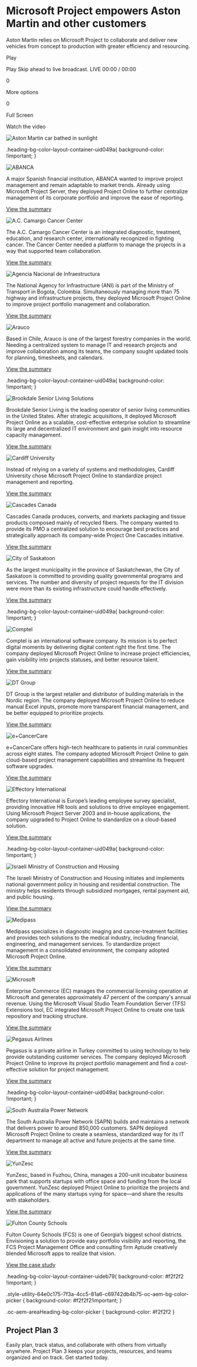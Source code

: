 # Microsoft Project empowers Aston Martin and other customers

  

Aston Martin relies on Microsoft Project to collaborate and deliver new vehicles from concept to production with greater efficiency and resourcing.

Play

Play Skip ahead to live broadcast. LIVE 00:00 / 00:00

0

More options

0

Full Screen

Watch the video

![Aston Martin car bathed in sunlight](https://cdn-dynmedia-1.microsoft.com/is/image/microsoftcorp/Hero_ProjectCustomer_2976x1550_RWroLb-1?resMode=sharp2&op_usm=1.5,0.65,15,0&wid=1920&qlt=100&fmt=png-alpha&fit=constrain)

.heading-bg-color-layout-container-uid049a{ background-color: !important; }

![ABANCA](https://cdn-dynmedia-1.microsoft.com/is/image/microsoftcorp/image_RWrjyL?resMode=sharp2&op_usm=1.5,0.65,15,0&wid=241&hei=90&qlt=100&fmt=png-alpha&fit=constrain) 

A major Spanish financial institution, ABANCA wanted to improve project management and remain adaptable to market trends. Already using Microsoft Project Server, they deployed Project Online to further centralize management of its corporate portfolio and improve the ease of reporting.

[View the summary](https://go.microsoft.com/fwlink/p/?LinkID=843380&clcid=0x409&culture=en-us&country=us)

![A.C. Camargo Cancer Center](https://cdn-dynmedia-1.microsoft.com/is/image/microsoftcorp/Image_CustomerStories_ACC-cancercenter_509x190_RWqRwg?resMode=sharp2&op_usm=1.5,0.65,15,0&wid=241&hei=90&qlt=100&fmt=png-alpha&fit=constrain) 

The A.C. Camargo Cancer Center is an integrated diagnostic, treatment, education, and research center, internationally recognized in fighting cancer. The Cancer Center needed a platform to manage the projects in a way that supported team collaboration.

[View the summary](https://go.microsoft.com/fwlink/p/?LinkID=857335&clcid=0x409&culture=en-us&country=us)

![Agencia Nacional de Infraestructura](https://cdn-dynmedia-1.microsoft.com/is/image/microsoftcorp/image_RWr1U1?resMode=sharp2&op_usm=1.5,0.65,15,0&wid=241&hei=90&qlt=100&fmt=png-alpha&fit=constrain) 

The National Agency for Infrastructure (ANI) is part of the Ministry of Transport in Bogota, Colombia. Simultaneously managing more than 75 highway and infrastructure projects, they deployed Microsoft Project Online to improve project portfolio management and collaboration.

[View the summary](https://go.microsoft.com/fwlink/p/?LinkID=843381&clcid=0x409&culture=en-us&country=us)

![Arauco](https://cdn-dynmedia-1.microsoft.com/is/image/microsoftcorp/image_RWqZ8J?resMode=sharp2&op_usm=1.5,0.65,15,0&wid=241&hei=90&qlt=100&fit=constrain) 

Based in Chile, Arauco is one of the largest forestry companies in the world. Needing a centralized system to manage IT and research projects and improve collaboration among its teams, the company sought updated tools for planning, timesheets, and calendars.

[View the summary](https://go.microsoft.com/fwlink/p/?LinkID=843382&clcid=0x409&culture=en-us&country=us)

.heading-bg-color-layout-container-uid049a{ background-color: !important; }

![Brookdale Senior Living Solutions](https://cdn-dynmedia-1.microsoft.com/is/image/microsoftcorp/image_RWqJDw?resMode=sharp2&op_usm=1.5,0.65,15,0&wid=241&hei=90&qlt=100&fmt=png-alpha&fit=constrain) 

Brookdale Senior Living is the leading operator of senior living communities in the United States. After strategic acquisitions, it deployed Microsoft Project Online as a scalable, cost-effective enterprise solution to streamline its large and decentralized IT environment and gain insight into resource capacity management.

[View the summary](https://go.microsoft.com/fwlink/p/?LinkID=843383&clcid=0x409&culture=en-us&country=us)

![Cardiff University](https://cdn-dynmedia-1.microsoft.com/is/image/microsoftcorp/Image_CustomerStories_Cardiff_509x190_RWrBMj?resMode=sharp2&op_usm=1.5,0.65,15,0&wid=241&hei=90&qlt=100&fmt=png-alpha&fit=constrain) 

Instead of relying on a variety of systems and methodologies, Cardiff University chose Microsoft Project Online to standardize project management and reporting.

[View the summary](https://go.microsoft.com/fwlink/p/?LinkID=871623&clcid=0x409&culture=en-us&country=us)

![Cascades Canada](https://cdn-dynmedia-1.microsoft.com/is/image/microsoftcorp/image_RWrwzL?resMode=sharp2&op_usm=1.5,0.65,15,0&wid=241&hei=90&qlt=100&fmt=png-alpha&fit=constrain) 

Cascades Canada produces, converts, and markets packaging and tissue products composed mainly of recycled fibers. The company wanted to provide its PMO a centralized solution to encourage best practices and strategically approach its company-wide Project One Cascades initiative.

[View the summary](https://go.microsoft.com/fwlink/p/?LinkID=843384&clcid=0x409&culture=en-us&country=us)

![City of Saskatoon](https://cdn-dynmedia-1.microsoft.com/is/image/microsoftcorp/image_RWrzaM?resMode=sharp2&op_usm=1.5,0.65,15,0&wid=241&hei=90&qlt=100&fit=constrain) 

As the largest municipality in the province of Saskatchewan, the City of Saskatoon is committed to providing quality governmental programs and services. The number and diversity of project requests for the IT division were more than its existing infrastructure could handle effectively.

[View the summary](https://go.microsoft.com/fwlink/p/?LinkID=857339&clcid=0x409&culture=en-us&country=us)

.heading-bg-color-layout-container-uid049a{ background-color: !important; }

![Comptel](https://cdn-dynmedia-1.microsoft.com/is/image/microsoftcorp/Image_CustomerStories_Comptel_RWrrni?resMode=sharp2&op_usm=1.5,0.65,15,0&wid=241&hei=90&qlt=100&fmt=png-alpha&fit=constrain) 

Comptel is an international software company. Its mission is to perfect digital moments by delivering digital content right the first time. The company deployed Microsoft Project Online to increase project efficiencies, gain visibility into projects statuses, and better resource talent.

[View the summary](https://go.microsoft.com/fwlink/p/?LinkID=843385&clcid=0x409&culture=en-us&country=us)

![DT Group](https://cdn-dynmedia-1.microsoft.com/is/image/microsoftcorp/image_RWru0u?resMode=sharp2&op_usm=1.5,0.65,15,0&wid=241&hei=90&qlt=100&fmt=png-alpha&fit=constrain) 

DT Group is the largest retailer and distributor of building materials in the Nordic region. The company deployed Microsoft Project Online to reduce manual Excel inputs, promote more transparent financial management, and be better equipped to prioritize projects.

[View the summary](https://go.microsoft.com/fwlink/p/?LinkID=843386&clcid=0x409&culture=en-us&country=us)

![e+CancerCare](https://cdn-dynmedia-1.microsoft.com/is/image/microsoftcorp/Image_CustomerStories_e-CancerCare_509x190_RWrBMF?resMode=sharp2&op_usm=1.5,0.65,15,0&wid=241&hei=90&qlt=100&fmt=png-alpha&fit=constrain) 

e+CancerCare offers high-tech healthcare to patients in rural communities across eight states. The company adopted Microsoft Project Online to gain cloud-based project management capabilities and streamline its frequent software upgrades.

[View the summary](https://go.microsoft.com/fwlink/p/?LinkID=2110606&clcid=0x409&culture=en-us&country=us)

![Effectory International](https://cdn-dynmedia-1.microsoft.com/is/image/microsoftcorp/Image_CustomerStories_Efectory_509x190_RWru0B?resMode=sharp2&op_usm=1.5,0.65,15,0&wid=241&hei=90&qlt=100&fit=constrain) 

Effectory International is Europe’s leading employee survey specialist, providing innovative HR tools and solutions to drive employee engagement. Using Microsoft Project Server 2003 and in-house applications, the company upgraded to Project Online to standardize on a cloud-based solution.

[View the summary](https://go.microsoft.com/fwlink/p/?LinkID=843387&clcid=0x409&culture=en-us&country=us)

.heading-bg-color-layout-container-uid049a{ background-color: !important; }

![Israeli Ministry of Construction and Housing](https://cdn-dynmedia-1.microsoft.com/is/image/microsoftcorp/Image_CustomerStories_MinistryofCAH_509x190_RWru0M?resMode=sharp2&op_usm=1.5,0.65,15,0&wid=241&hei=90&qlt=100&fmt=png-alpha&fit=constrain) 

The Israeli Ministry of Construction and Housing initiates and implements national government policy in housing and residential construction. The ministry helps residents through subsidized mortgages, rental payment aid, and public housing.

[View the summary](https://go.microsoft.com/fwlink/p/?LinkID=862784&clcid=0x409&culture=en-us&country=us)

![Medipass](https://cdn-dynmedia-1.microsoft.com/is/image/microsoftcorp/image_RWru1s?resMode=sharp2&op_usm=1.5,0.65,15,0&wid=241&hei=90&qlt=100&fmt=png-alpha&fit=constrain) 

Medipass specializes in diagnostic imaging and cancer-treatment facilities and provides tech solutions to the medical industry, including financial, engineering, and management services. To standardize project management in a consolidated environment, the company adopted Microsoft Project Online.

[View the summary](https://go.microsoft.com/fwlink/p/?LinkID=843389&clcid=0x409&culture=en-us&country=us)

![Microsoft](https://cdn-dynmedia-1.microsoft.com/is/image/microsoftcorp/Microsoft-logo_rgb_c-gray-14?resMode=sharp2&op_usm=1.5,0.65,15,0&wid=241&hei=90&qlt=100&fit=constrain) 

Enterprise Commerce (EC) manages the commercial licensing operation at Microsoft and generates approximately 47 percent of the company's annual revenue. Using the Microsoft Visual Studio Team Foundation Server (TFS) Extensions tool, EC integrated Microsoft Project Online to create one task repository and tracking structure.

[View the summary](https://go.microsoft.com/fwlink/p/?LinkID=843390&clcid=0x409&culture=en-us&country=us)

![Pegasus Airlines](https://cdn-dynmedia-1.microsoft.com/is/image/microsoftcorp/image_RWrpkg?resMode=sharp2&op_usm=1.5,0.65,15,0&wid=241&hei=90&qlt=100&fit=constrain) 

Pegasus is a private airline in Turkey committed to using technology to help provide outstanding customer services. The company deployed Microsoft Project Online to improve its project portfolio management and find a cost-effective solution for project management.

[View the summary](https://go.microsoft.com/fwlink/p/?LinkID=843392&clcid=0x409&culture=en-us&country=us)

.heading-bg-color-layout-container-uid049a{ background-color: !important; }

![South Australia Power Network](https://cdn-dynmedia-1.microsoft.com/is/image/microsoftcorp/image_RWrCrF?resMode=sharp2&op_usm=1.5,0.65,15,0&wid=241&hei=90&qlt=100&fmt=png-alpha&fit=constrain) 

The South Australia Power Network (SAPN) builds and maintains a network that delivers power to around 850,000 customers. SAPN deployed Microsoft Project Online to create a seamless, standardized way for its IT department to manage all active and future projects at the same time.

[View the summary](https://go.microsoft.com/fwlink/p/?LinkID=843395&clcid=0x409&culture=en-us&country=us)

![YunZesc](https://cdn-dynmedia-1.microsoft.com/is/image/microsoftcorp/image_RWrHwX?resMode=sharp2&op_usm=1.5,0.65,15,0&wid=241&hei=90&qlt=100&fmt=png-alpha&fit=constrain) 

YunZesc, based in Fuzhou, China, manages a 200-unit incubator business park that supports startups with office space and funding from the local government. YunZesc deployed Project Online to prioritize the projects and applications of the many startups vying for space—and share the results with stakeholders.

[View the summary](https://go.microsoft.com/fwlink/p/?LinkID=843396&clcid=0x409&culture=en-us&country=us)

![Fulton County Schools](https://cdn-dynmedia-1.microsoft.com/is/image/microsoftcorp/Fulton-logo_RE46M3W?resMode=sharp2&op_usm=1.5,0.65,15,0&wid=241&hei=90&qlt=100&fit=crop) 

Fulton County Schools (FCS) is one of Georgia’s biggest school districts. Envisioning a solution to provide easy portfolio visibility and reporting, the FCS Project Management Office and consulting firm Aptude creatively blended Microsoft apps to realize that vision.

[View the case study](https://go.microsoft.com/fwlink/p/?LinkID=2110061&clcid=0x409&culture=en-us&country=us)

.heading-bg-color-layout-container-uideb79{ background-color: #f2f2f2 !important; }

.style-utility-64e0c175-7f3a-4cc5-81a6-c69742db4b75-oc-aem-bg-color-picker { background-color: #f2f2f2!important; }

.oc-aem-areaHeading-bg-color-picker { background-color: #f2f2f2 }

## Project Plan 3

Easily plan, track status, and collaborate with others from virtually anywhere. Project Plan 3 keeps your projects, resources, and teams organized and on track. Get started today.